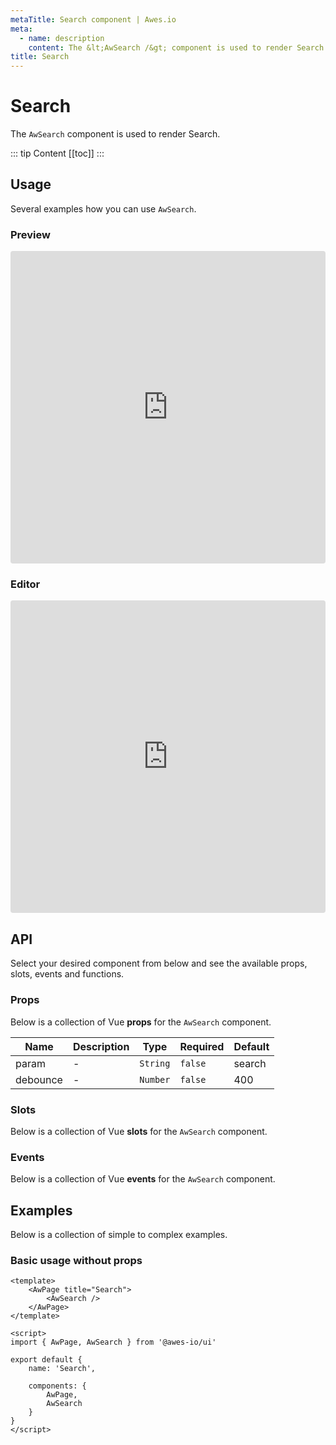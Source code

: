 ```yaml
---
metaTitle: Search сomponent | Awes.io
meta:
  - name: description
    content: The &lt;AwSearch /&gt; component is used to render Search - UI Vue component for Awes.io.
title: Search
---
```

# Search

The `AwSearch` component is used to render Search.

::: tip Content
[[toc]]
:::

## Usage
Several examples how you can use `AwSearch`.

### Preview
<iframe
     src='https://codesandbox.io/embed/github/awes-io/client/tree/master/examples/basic-ui?autoresize=1&fontsize=14&hidenavigation=1&initialpath=%2Faw-search&module=%2Fpages%2Faw-search.vue&theme=dark&view=preview'
     style='width:100%; height:500px; border:0; border-radius: 4px; overflow:hidden;'
     title='basic-ui'
     allow='geolocation; microphone; camera; midi; vr; accelerometer; gyroscope; payment; ambient-light-sensor; encrypted-media; usb'
     sandbox='allow-modals allow-forms allow-popups allow-scripts allow-same-origin'
   ></iframe>

### Editor
<iframe
     src='https://codesandbox.io/embed/github/awes-io/client/tree/master/examples/basic-ui?autoresize=1&fontsize=14&hidenavigation=1&initialpath=%2Faw-search&module=%2Fpages%2Faw-search.vue&theme=dark&view=editor'
     style='width:100%; height:500px; border:0; border-radius: 4px; overflow:hidden;'
     title='basic-ui'
     allow='geolocation; microphone; camera; midi; vr; accelerometer; gyroscope; payment; ambient-light-sensor; encrypted-media; usb'
     sandbox='allow-modals allow-forms allow-popups allow-scripts allow-same-origin'
   ></iframe>

## API
Select your desired component from below and see the available props, slots, events and functions.

### Props
Below is a collection of Vue **props** for the `AwSearch` component.
<!-- @vuese:AwSearch:props:start -->
|Name|Description|Type|Required|Default|
|---|---|---|---|---|
|param|-|`String`|`false`|search|
|debounce|-|`Number`|`false`|400|

<!-- @vuese:AwSearch:props:end -->


### Slots
Below is a collection of Vue **slots** for the `AwSearch` component.
<!-- @vuese:AwSearch:slots:start -->

<!-- @vuese:AwSearch:slots:end -->

### Events
Below is a collection of Vue **events** for the `AwSearch` component.
<!-- @vuese:AwSearch:events:start -->

<!-- @vuese:AwSearch:events:end -->
## Examples
Below is a collection of simple to complex examples.

### Basic usage without props
```vue
<template>
    <AwPage title="Search">
        <AwSearch />
    </AwPage>
</template>

<script>
import { AwPage, AwSearch } from '@awes-io/ui'

export default {
    name: 'Search',

    components: {
        AwPage,
        AwSearch
    }
}
</script>

```


